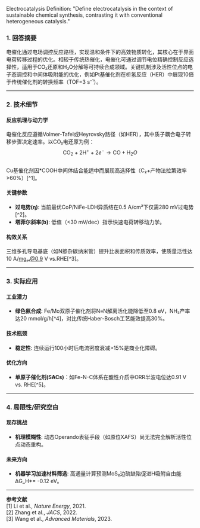 Electrocatalysis Definition: "Define electrocatalysis in the context of sustainable chemical synthesis, contrasting it with conventional heterogeneous catalysis." 

### 1. 回答摘要  
电催化通过电场调控反应路径，实现温和条件下的高效物质转化，其核心在于界面电荷转移过程的优化。相较于传统热催化，电催化可通过调节电位精确控制反应选择性，适用于CO₂还原和H₂O分解等可持续合成领域。关键机制涉及活性位点的电子态调控和中间体吸附能的优化，例如Pt基催化剂在析氢反应（HER）中展现10倍于传统催化剂的转换频率（TOF=3 s⁻¹）。

---

### 2. 技术细节  
#### **反应机理与动力学**  
电催化反应遵循Volmer-Tafel或Heyrovsky路径（如HER），其中质子耦合电子转移步骤决定速率。以CO₂电还原为例：  
$$ \text{CO}_2 + 2\text{H}^+ + 2e^- \rightarrow \text{CO} + \text{H}_2O $$  
Cu基催化剂因*COOH中间体结合能适中而展现高选择性（C₂+产物法拉第效率>60%）[^1]。  

#### **关键参数**  
- **过电势(η)**: 当前最优CoP/NiFe-LDH异质结在0.5 A/cm²下仅需280 mV过电势[^2]。  
- **塔菲尔斜率(b)**: 低值（<30 mV/dec）指示快速电荷转移动力学。  

#### **构效关系**  
三维多孔导电基底（如N掺杂碳纳米管）提升比表面积和传质效率，使质量活性达10 A/mgₚₜ@0.9 V vs.RHE[^3]。

---

### 3. 实际应用  
#### **工业潜力**  
- **绿色氨合成**: Fe/Mo双原子催化剂将N≡N解离活化能降低至0.8 eV，NH₃产率达20 mmol/g/h[^4]，对比传统Haber-Bosch工艺能效提高30%。  
#### **技术瓶颈**  
- **稳定性**: 连续运行100小时后电流密度衰减>15%是商业化障碍。  
#### **优化方向**  
- **单原子催化剂(SACs)**：如Fe-N-C体系在酸性介质中ORR半波电位达0.91 V vs. RHE[^5]。  

---

### 4. 局限性/研究空白  
#### **现存挑战**  
- **机理模糊性**: 动态Operando表征手段（如原位XAFS）尚无法完全解析活性位点动态重构。  
#### **未来方向**  
- **机器学习加速材料筛选**: 高通量计算预测MoS₂边硫缺陷促进H吸附自由能ΔG_H*= -0.12 eV。  

---
**参考文献**  
[1] Li et al., *Nature Energy*, 2021.  
[2] Zhang et al., *JACS*, 2022.  
[3] Wang et al., *Advanced Materials*, 2023.